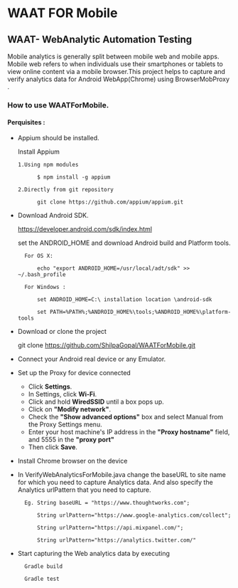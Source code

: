 # WAAT FOR Mobile
## WAAT- WebAnalytic Automation Testing

Mobile analytics is generally split between mobile web and mobile apps. Mobile web refers to when individuals use their smartphones or tablets to view online content via a mobile browser.This project helps to capture and verify analytics data for Android WebApp(Chrome) using BrowserMobProxy .

### How to use WAATForMobile.

#### Perquisites : 

* Appium should be installed.

  Install Appium 
  
      1.Using npm modules 
      
		    $ npm install -g appium
		    
      2.Directly from git repository 
      
		    git clone https://github.com/appium/appium.git
		    
* Download Android SDK.

	https://developer.android.com/sdk/index.html
	
	set the ANDROID_HOME and download Android build and Platform tools.
	
	    For OS X:
	    
		    echo "export ANDROID_HOME=/usr/local/adt/sdk" >> ~/.bash_profile
		    
	    For Windows :
	    
		    set ANDROID_HOME=C:\ installation location \android-sdk
		    
		    set PATH=%PATH%;%ANDROID_HOME%\tools;%ANDROID_HOME%\platform-tools
		    

* Download or clone the project 

  	git clone https://github.com/ShilpaGopal/WAATForMobile.git

* Connect your Android real device or any Emulator.

* Set up the Proxy for device connected
	* Click **Settings**.
	* In Settings, click **Wi-Fi**.
	* Click and hold **WiredSSID** until a box pops up.
	* Click on **"Modify network"**.
	* Check the **"Show advanced options"** box and select Manual from the Proxy Settings menu.
	* Enter your host machine's IP address in the **"Proxy hostname"** field, and 5555 in the **"proxy port"**
	* Then click **Save**.

* Install Chrome browser on the device

* In VerifyWebAnalyticsForMobile.java change the baseURL to site name for which you need to capture Analytics data. And also specify the Analytics urlPattern that you need to capture.

		Eg. String baseURL = "https://www.thoughtworks.com";
		
		    String urlPattern="https://www.google-analytics.com/collect";
		    
		    String urlPattern="https://api.mixpanel.com/";
		    
		    String urlPattern="https://analytics.twitter.com/"

* Start capturing the Web analytics data by executing 

		Gradle build
	
		Gradle test
